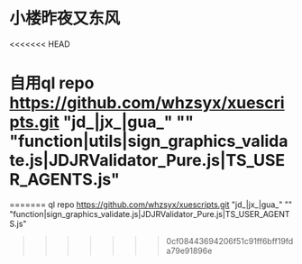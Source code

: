 # 小楼昨夜又东风
<<<<<<< HEAD
# 自用ql repo https://github.com/whzsyx/xuescripts.git "jd_|jx_|gua_" "" "function|utils|sign_graphics_validate.js|JDJRValidator_Pure.js|TS_USER_AGENTS.js"
=======
ql repo https://github.com/whzsyx/xuescripts.git "jd_|jx_|gua_" "" "function|sign_graphics_validate.js|JDJRValidator_Pure.js|TS_USER_AGENTS.js"
>>>>>>> 0cf08443694206f51c91ff6bff19fda79e91896e
